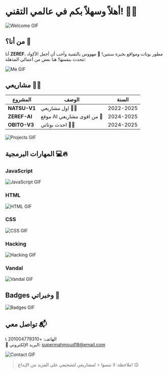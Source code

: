 # أهلاً وسهلاً بكم في عالمي التقني! 👋🔥

![Welcome GIF](https://media.giphy.com/media/LMcB8XospGZO8UQq87/giphy.gif)

## من أنا؟ 🤔
أنا **ZEREF**، مطور بوتات ومواقع بخبرة سنتين! 🤖 مهووس بالتقنية وأحب أن أجعل الأكواد تتحدث بنفسها! هنا بعض من أعمالي المذهلة:

![Me GIF](https://media.giphy.com/media/ZVik7pBtu9dNS/giphy.gif)

## مشاريعي 💼✨
| المشروع       | الوصف                      | السنة      |
|---------------|----------------------------|------------|
| **NATSU-V1**  | اول مشاريعي 🦸‍♂️        | 2022-2025  |
| **ZEREF-AI**  | موقع AI من اقوى مشاريعي 🤖  | 2024-2025  |
| **OBITO-V3**  | احدث بوتاتي 💬🔥 | 2024-2025  |

![Projects GIF](https://media.giphy.com/media/RbDKaczqWovIugyJmW/giphy.gif)

## المهارات البرمجية 💻🔥

### JavaScript
![JavaScript GIF](https://media.giphy.com/media/WtTnAfZn6aVJfBzlN3/giphy.gif)

### HTML
![HTML GIF](https://media.giphy.com/media/qgQUggAC3Pfv687qPC/giphy.gif)

### CSS
![CSS GIF](https://media.giphy.com/media/fsEaZldNC8A1PJ3mwp/giphy.gif)

### Hacking
![Hacking GIF](https://giphy.com/gifs/hacker-hacking-binary-V4NSR1NG2p0KeJJyr5)

### Vandal
![Vandal GIF](https://media.giphy.com/media/3o7527pa7qs9kCG78A/giphy.gif)

## Badges وخبراتي 🔖
![Badges GIF](https://media.giphy.com/media/Y4ak9Ki2GZCbJxAnJD/giphy.gif)

## تواصل معي 📬
📞 الهاتف: +201004779310  
📧 البريد الإلكتروني: supermahmoud18@email.com  

![Contact GIF](https://media.giphy.com/media/1Bekc3mWbbMb5lFLfy/giphy.gif)

> ملاحظة: لا تنسوا ⭐ لمشاريعي لتشجيعي على المزيد من الإبداع! 😉
